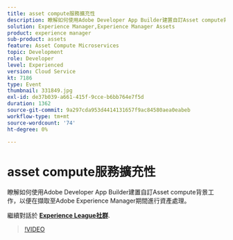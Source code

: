 ```yaml
---
title: asset compute服務擴充性
description: 瞭解如何使用Adobe Developer App Builder建置自訂Asset compute背景工作，以便在擷取至Adobe Experience Manager期間進行資產處理。 此工作階段屬於Adobe Developers Live內容事件的一部分。
solution: Experience Manager,Experience Manager Assets
product: experience manager
sub-product: assets
feature: Asset Compute Microservices
topic: Development
role: Developer
level: Experienced
version: Cloud Service
kt: 7186
type: Event
thumbnail: 331849.jpg
exl-id: de37b039-a661-415f-9cce-b6bb764e7f5d
duration: 1362
source-git-commit: 9a297cda953d4414131657f9ac84580aea0eabeb
workflow-type: tm+mt
source-wordcount: '74'
ht-degree: 0%

---
```


# asset compute服務擴充性

瞭解如何使用Adobe Developer App Builder建置自訂Asset compute背景工作，以便在擷取至Adobe Experience Manager期間進行資產處理。

繼續對話於 **[Experience League社群](https://adobe.ly/36Yd3v6)**.

>[!VIDEO](https://video.tv.adobe.com/v/331849/?quality=12&learn=on&hidetitle=true)
